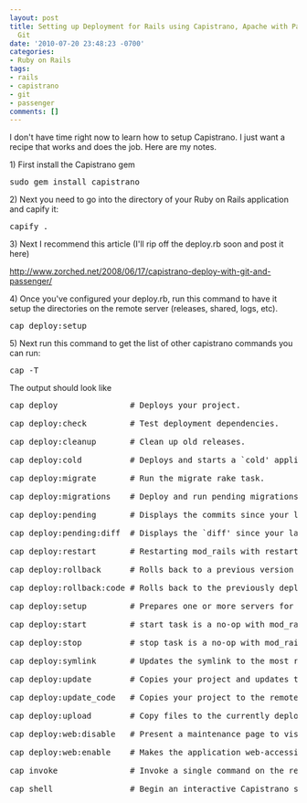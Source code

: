 ```yaml
---
layout: post
title: Setting up Deployment for Rails using Capistrano, Apache with Passenger and
  Git
date: '2010-07-20 23:48:23 -0700'
categories:
- Ruby on Rails
tags:
- rails
- capistrano
- git
- passenger
comments: []
---
```

<p>I don't have time right now to learn how to setup Capistrano. I just want a recipe that works and does the job. Here are my notes.</p>
<p>1) First install the Capistrano gem</p>
<pre class="brush:bash">sudo gem install capistrano</pre></p>
<p>2) Next you need to go into the directory of your Ruby on Rails application and capify it:</p>
<pre class="brush:bash">capify .</pre></p>
<p>3) Next I recommend this article (I'll rip off the deploy.rb soon and post it here)</p>
<p><a href="http://www.zorched.net/2008/06/17/capistrano-deploy-with-git-and-passenger/" target="_blank">http://www.zorched.net/2008/06/17/capistrano-deploy-with-git-and-passenger/</a></p>
<p>4) Once you've configured your deploy.rb, run this command to have it setup the directories on the remote server (releases, shared, logs, etc).</p>
<pre class="brush:bash">cap deploy:setup</pre></p>
<p>5) Next run this command to get the list of other capistrano commands you can run:</p>
<pre class="brush:bash">cap -T</pre></p>
<p>The output should look like</p>
<pre class="brush:bash">
cap deploy               # Deploys your project.<br />
cap deploy:check         # Test deployment dependencies.<br />
cap deploy:cleanup       # Clean up old releases.<br />
cap deploy:cold          # Deploys and starts a `cold' application.<br />
cap deploy:migrate       # Run the migrate rake task.<br />
cap deploy:migrations    # Deploy and run pending migrations.<br />
cap deploy:pending       # Displays the commits since your last deploy.<br />
cap deploy:pending:diff  # Displays the `diff' since your last deploy.<br />
cap deploy:restart       # Restarting mod_rails with restart.txt<br />
cap deploy:rollback      # Rolls back to a previous version and restarts.<br />
cap deploy:rollback:code # Rolls back to the previously deployed version.<br />
cap deploy:setup         # Prepares one or more servers for deployment.<br />
cap deploy:start         # start task is a no-op with mod_rails<br />
cap deploy:stop          # stop task is a no-op with mod_rails<br />
cap deploy:symlink       # Updates the symlink to the most recently deployed ...<br />
cap deploy:update        # Copies your project and updates the symlink.<br />
cap deploy:update_code   # Copies your project to the remote servers.<br />
cap deploy:upload        # Copy files to the currently deployed version.<br />
cap deploy:web:disable   # Present a maintenance page to visitors.<br />
cap deploy:web:enable    # Makes the application web-accessible again.<br />
cap invoke               # Invoke a single command on the remote servers.<br />
cap shell                # Begin an interactive Capistrano session.<br />
</pre></p>
